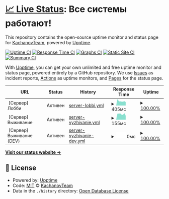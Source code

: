 # [📈 Live Status](https://status.kachanovcraft.com): <!--live status--> **Все системы работают!**

This repository contains the open-source uptime monitor and status page for [KachanovTeam](https://kachanovcraft.com), powered by [Upptime](https://github.com/upptime/upptime).

[![Uptime CI](https://github.com/KachanovTeam/status/workflows/Uptime%20CI/badge.svg)](https://github.com/KachanovTeam/status/actions?query=workflow%3A%22Uptime+CI%22)
[![Response Time CI](https://github.com/KachanovTeam/status/workflows/Response%20Time%20CI/badge.svg)](https://github.com/KachanovTeam/status/actions?query=workflow%3A%22Response+Time+CI%22)
[![Graphs CI](https://github.com/KachanovTeam/status/workflows/Graphs%20CI/badge.svg)](https://github.com/KachanovTeam/status/actions?query=workflow%3A%22Graphs+CI%22)
[![Static Site CI](https://github.com/KachanovTeam/status/workflows/Static%20Site%20CI/badge.svg)](https://github.com/KachanovTeam/status/actions?query=workflow%3A%22Static+Site+CI%22)
[![Summary CI](https://github.com/KachanovTeam/status/workflows/Summary%20CI/badge.svg)](https://github.com/KachanovTeam/status/actions?query=workflow%3A%22Summary+CI%22)

With [Upptime](https://upptime.js.org), you can get your own unlimited and free uptime monitor and status page, powered entirely by a GitHub repository. We use [Issues](https://github.com/KachanovTeam/status/issues) as incident reports, [Actions](https://github.com/KachanovTeam/status/actions) as uptime monitors, and [Pages](https://status.kachanovcraft.com) for the status page.

<!--start: status pages-->
<!-- This summary is generated by Upptime (https://github.com/upptime/upptime) -->
<!-- Do not edit this manually, your changes will be overwritten -->
<!-- prettier-ignore -->
| URL | Status | History | Response Time | Uptime |
| --- | ------ | ------- | ------------- | ------ |
| <img alt="" src="https://favicons.githubusercontent.com/null" height="13"> [Сервер] Лобби | Активен | [server-lobbi.yml](https://github.com/KachanovTeam/status/commits/HEAD/history/server-lobbi.yml) | <details><summary><img alt="Response time graph" src="./graphs/server-lobbi/response-time-week.png" height="20"> 405мс</summary><br><a href="https://status.kachanovcraft.com/history/server-lobbi"><img alt="Response time 359" src="https://img.shields.io/endpoint?url=https%3A%2F%2Fraw.githubusercontent.com%2FKachanovTeam%2Fstatus%2FHEAD%2Fapi%2Fserver-lobbi%2Fresponse-time.json"></a><br><a href="https://status.kachanovcraft.com/history/server-lobbi"><img alt="24-hour response time 330" src="https://img.shields.io/endpoint?url=https%3A%2F%2Fraw.githubusercontent.com%2FKachanovTeam%2Fstatus%2FHEAD%2Fapi%2Fserver-lobbi%2Fresponse-time-day.json"></a><br><a href="https://status.kachanovcraft.com/history/server-lobbi"><img alt="7-day response time 405" src="https://img.shields.io/endpoint?url=https%3A%2F%2Fraw.githubusercontent.com%2FKachanovTeam%2Fstatus%2FHEAD%2Fapi%2Fserver-lobbi%2Fresponse-time-week.json"></a><br><a href="https://status.kachanovcraft.com/history/server-lobbi"><img alt="30-day response time 359" src="https://img.shields.io/endpoint?url=https%3A%2F%2Fraw.githubusercontent.com%2FKachanovTeam%2Fstatus%2FHEAD%2Fapi%2Fserver-lobbi%2Fresponse-time-month.json"></a><br><a href="https://status.kachanovcraft.com/history/server-lobbi"><img alt="1-year response time 359" src="https://img.shields.io/endpoint?url=https%3A%2F%2Fraw.githubusercontent.com%2FKachanovTeam%2Fstatus%2FHEAD%2Fapi%2Fserver-lobbi%2Fresponse-time-year.json"></a></details> | <details><summary><a href="https://status.kachanovcraft.com/history/server-lobbi">100.00%</a></summary><a href="https://status.kachanovcraft.com/history/server-lobbi"><img alt="All-time uptime 100.00%" src="https://img.shields.io/endpoint?url=https%3A%2F%2Fraw.githubusercontent.com%2FKachanovTeam%2Fstatus%2FHEAD%2Fapi%2Fserver-lobbi%2Fuptime.json"></a><br><a href="https://status.kachanovcraft.com/history/server-lobbi"><img alt="24-hour uptime 100.00%" src="https://img.shields.io/endpoint?url=https%3A%2F%2Fraw.githubusercontent.com%2FKachanovTeam%2Fstatus%2FHEAD%2Fapi%2Fserver-lobbi%2Fuptime-day.json"></a><br><a href="https://status.kachanovcraft.com/history/server-lobbi"><img alt="7-day uptime 100.00%" src="https://img.shields.io/endpoint?url=https%3A%2F%2Fraw.githubusercontent.com%2FKachanovTeam%2Fstatus%2FHEAD%2Fapi%2Fserver-lobbi%2Fuptime-week.json"></a><br><a href="https://status.kachanovcraft.com/history/server-lobbi"><img alt="30-day uptime 100.00%" src="https://img.shields.io/endpoint?url=https%3A%2F%2Fraw.githubusercontent.com%2FKachanovTeam%2Fstatus%2FHEAD%2Fapi%2Fserver-lobbi%2Fuptime-month.json"></a><br><a href="https://status.kachanovcraft.com/history/server-lobbi"><img alt="1-year uptime 100.00%" src="https://img.shields.io/endpoint?url=https%3A%2F%2Fraw.githubusercontent.com%2FKachanovTeam%2Fstatus%2FHEAD%2Fapi%2Fserver-lobbi%2Fuptime-year.json"></a></details>
| <img alt="" src="https://favicons.githubusercontent.com/null" height="13"> [Сервер] Выживание | Активен | [server-vyzhivanie.yml](https://github.com/KachanovTeam/status/commits/HEAD/history/server-vyzhivanie.yml) | <details><summary><img alt="Response time graph" src="./graphs/server-vyzhivanie/response-time-week.png" height="20"> 155мс</summary><br><a href="https://status.kachanovcraft.com/history/server-vyzhivanie"><img alt="Response time 160" src="https://img.shields.io/endpoint?url=https%3A%2F%2Fraw.githubusercontent.com%2FKachanovTeam%2Fstatus%2FHEAD%2Fapi%2Fserver-vyzhivanie%2Fresponse-time.json"></a><br><a href="https://status.kachanovcraft.com/history/server-vyzhivanie"><img alt="24-hour response time 109" src="https://img.shields.io/endpoint?url=https%3A%2F%2Fraw.githubusercontent.com%2FKachanovTeam%2Fstatus%2FHEAD%2Fapi%2Fserver-vyzhivanie%2Fresponse-time-day.json"></a><br><a href="https://status.kachanovcraft.com/history/server-vyzhivanie"><img alt="7-day response time 155" src="https://img.shields.io/endpoint?url=https%3A%2F%2Fraw.githubusercontent.com%2FKachanovTeam%2Fstatus%2FHEAD%2Fapi%2Fserver-vyzhivanie%2Fresponse-time-week.json"></a><br><a href="https://status.kachanovcraft.com/history/server-vyzhivanie"><img alt="30-day response time 160" src="https://img.shields.io/endpoint?url=https%3A%2F%2Fraw.githubusercontent.com%2FKachanovTeam%2Fstatus%2FHEAD%2Fapi%2Fserver-vyzhivanie%2Fresponse-time-month.json"></a><br><a href="https://status.kachanovcraft.com/history/server-vyzhivanie"><img alt="1-year response time 160" src="https://img.shields.io/endpoint?url=https%3A%2F%2Fraw.githubusercontent.com%2FKachanovTeam%2Fstatus%2FHEAD%2Fapi%2Fserver-vyzhivanie%2Fresponse-time-year.json"></a></details> | <details><summary><a href="https://status.kachanovcraft.com/history/server-vyzhivanie">100.00%</a></summary><a href="https://status.kachanovcraft.com/history/server-vyzhivanie"><img alt="All-time uptime 100.00%" src="https://img.shields.io/endpoint?url=https%3A%2F%2Fraw.githubusercontent.com%2FKachanovTeam%2Fstatus%2FHEAD%2Fapi%2Fserver-vyzhivanie%2Fuptime.json"></a><br><a href="https://status.kachanovcraft.com/history/server-vyzhivanie"><img alt="24-hour uptime 100.00%" src="https://img.shields.io/endpoint?url=https%3A%2F%2Fraw.githubusercontent.com%2FKachanovTeam%2Fstatus%2FHEAD%2Fapi%2Fserver-vyzhivanie%2Fuptime-day.json"></a><br><a href="https://status.kachanovcraft.com/history/server-vyzhivanie"><img alt="7-day uptime 100.00%" src="https://img.shields.io/endpoint?url=https%3A%2F%2Fraw.githubusercontent.com%2FKachanovTeam%2Fstatus%2FHEAD%2Fapi%2Fserver-vyzhivanie%2Fuptime-week.json"></a><br><a href="https://status.kachanovcraft.com/history/server-vyzhivanie"><img alt="30-day uptime 100.00%" src="https://img.shields.io/endpoint?url=https%3A%2F%2Fraw.githubusercontent.com%2FKachanovTeam%2Fstatus%2FHEAD%2Fapi%2Fserver-vyzhivanie%2Fuptime-month.json"></a><br><a href="https://status.kachanovcraft.com/history/server-vyzhivanie"><img alt="1-year uptime 100.00%" src="https://img.shields.io/endpoint?url=https%3A%2F%2Fraw.githubusercontent.com%2FKachanovTeam%2Fstatus%2FHEAD%2Fapi%2Fserver-vyzhivanie%2Fuptime-year.json"></a></details>
| <img alt="" src="https://favicons.githubusercontent.com/null" height="13"> [Сервер] Выживание (DEV) | Активен | [server-vyzhivanie-dev.yml](https://github.com/KachanovTeam/status/commits/HEAD/history/server-vyzhivanie-dev.yml) | <details><summary><img alt="Response time graph" src="./graphs/server-vyzhivanie-dev/response-time-week.png" height="20"> 0мс</summary><br><a href="https://status.kachanovcraft.com/history/server-vyzhivanie-dev"><img alt="Response time 251" src="https://img.shields.io/endpoint?url=https%3A%2F%2Fraw.githubusercontent.com%2FKachanovTeam%2Fstatus%2FHEAD%2Fapi%2Fserver-vyzhivanie-dev%2Fresponse-time.json"></a><br><a href="https://status.kachanovcraft.com/history/server-vyzhivanie-dev"><img alt="24-hour response time 0" src="https://img.shields.io/endpoint?url=https%3A%2F%2Fraw.githubusercontent.com%2FKachanovTeam%2Fstatus%2FHEAD%2Fapi%2Fserver-vyzhivanie-dev%2Fresponse-time-day.json"></a><br><a href="https://status.kachanovcraft.com/history/server-vyzhivanie-dev"><img alt="7-day response time 0" src="https://img.shields.io/endpoint?url=https%3A%2F%2Fraw.githubusercontent.com%2FKachanovTeam%2Fstatus%2FHEAD%2Fapi%2Fserver-vyzhivanie-dev%2Fresponse-time-week.json"></a><br><a href="https://status.kachanovcraft.com/history/server-vyzhivanie-dev"><img alt="30-day response time 251" src="https://img.shields.io/endpoint?url=https%3A%2F%2Fraw.githubusercontent.com%2FKachanovTeam%2Fstatus%2FHEAD%2Fapi%2Fserver-vyzhivanie-dev%2Fresponse-time-month.json"></a><br><a href="https://status.kachanovcraft.com/history/server-vyzhivanie-dev"><img alt="1-year response time 251" src="https://img.shields.io/endpoint?url=https%3A%2F%2Fraw.githubusercontent.com%2FKachanovTeam%2Fstatus%2FHEAD%2Fapi%2Fserver-vyzhivanie-dev%2Fresponse-time-year.json"></a></details> | <details><summary><a href="https://status.kachanovcraft.com/history/server-vyzhivanie-dev">100.00%</a></summary><a href="https://status.kachanovcraft.com/history/server-vyzhivanie-dev"><img alt="All-time uptime 100.00%" src="https://img.shields.io/endpoint?url=https%3A%2F%2Fraw.githubusercontent.com%2FKachanovTeam%2Fstatus%2FHEAD%2Fapi%2Fserver-vyzhivanie-dev%2Fuptime.json"></a><br><a href="https://status.kachanovcraft.com/history/server-vyzhivanie-dev"><img alt="24-hour uptime 100.00%" src="https://img.shields.io/endpoint?url=https%3A%2F%2Fraw.githubusercontent.com%2FKachanovTeam%2Fstatus%2FHEAD%2Fapi%2Fserver-vyzhivanie-dev%2Fuptime-day.json"></a><br><a href="https://status.kachanovcraft.com/history/server-vyzhivanie-dev"><img alt="7-day uptime 100.00%" src="https://img.shields.io/endpoint?url=https%3A%2F%2Fraw.githubusercontent.com%2FKachanovTeam%2Fstatus%2FHEAD%2Fapi%2Fserver-vyzhivanie-dev%2Fuptime-week.json"></a><br><a href="https://status.kachanovcraft.com/history/server-vyzhivanie-dev"><img alt="30-day uptime 100.00%" src="https://img.shields.io/endpoint?url=https%3A%2F%2Fraw.githubusercontent.com%2FKachanovTeam%2Fstatus%2FHEAD%2Fapi%2Fserver-vyzhivanie-dev%2Fuptime-month.json"></a><br><a href="https://status.kachanovcraft.com/history/server-vyzhivanie-dev"><img alt="1-year uptime 100.00%" src="https://img.shields.io/endpoint?url=https%3A%2F%2Fraw.githubusercontent.com%2FKachanovTeam%2Fstatus%2FHEAD%2Fapi%2Fserver-vyzhivanie-dev%2Fuptime-year.json"></a></details>

<!--end: status pages-->

[**Visit our status website →**](https://status.kachanovcraft.com)

## 📄 License

- Powered by: [Upptime](https://github.com/upptime/upptime)
- Code: [MIT](./LICENSE) © [KachanovTeam](https://kachanovcraft.com)
- Data in the `./history` directory: [Open Database License](https://opendatacommons.org/licenses/odbl/1-0/)
